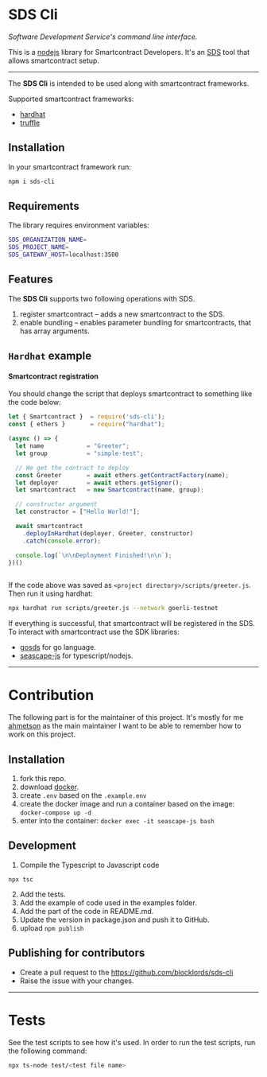 # SDS Cli
*Software Development Service's command line interface.*

This is a [nodejs](https://nodejs.org) library for Smartcontract Developers.
It's an [SDS](https://docs.seascape.network/sds/intro) tool that allows smartcontract setup.

---
The **SDS Cli** is intended to be used along with smartcontract frameworks.

Supported smartcontract frameworks:
* [hardhat](https://hardhat.org/)
* [truffle](https://trufflesuite.com/)

## Installation
In your smartcontract framework run:

```bash
npm i sds-cli
```

## Requirements
The library requires environment variables:

```sh
SDS_ORGANIZATION_NAME=
SDS_PROJECT_NAME=
SDS_GATEWAY_HOST=localhost:3500
```

## Features
The **SDS Cli** supports two following operations with SDS.

1. register smartcontract &ndash; adds a new smartcontract to the SDS.
2. enable bundling &ndash; enables parameter bundling for smartcontracts, that has array arguments.

## `Hardhat` example

#### Smartcontract registration
You should change the script that deploys smartcontract to something like the code below:

```js
let { Smartcontract }  = require('sds-cli');
const { ethers }       = require("hardhat");

(async () => {
  let name            = "Greeter";
  let group           = "simple-test";

  // We get the contract to deploy
  const Greeter       = await ethers.getContractFactory(name);
  let deployer        = await ethers.getSigner();
  let smartcontract   = new Smartcontract(name, group);

  // constructor argument
  let constructor = ["Hello World!"];

  await smartcontract
    .deployInHardhat(deployer, Greeter, constructor)
    .catch(console.error);

  console.log(`\n\nDeployment Finished!\n\n`);
})()
  
```
If the code above was saved as `<project directory>/scripts/greeter.js`. Then run it using hardhat:

```bash
npx hardhat run scripts/greeter.js --network goerli-testnet
```

If everything is successful, that smartcontract will be registered in the SDS. To interact with smartcontract use the SDK libraries:

* [gosds](https://github.com/blocklords/gosds) for go language.
* [seascape-js](https://github.com/seascape/seascape-js) for typescript/nodejs.

---

# Contribution

The following part is for the maintainer of this project.
It's mostly for me [ahmetson](https://github.com/ahmetson) as the main maintainer I want to be able to remember how to work on this project.

## Installation
1. fork this repo.
2. download [docker](https://www.docker.com/products/docker-desktop/).
3. create `.env` based on the `.example.env`
4. create the docker image and run a container based on the image: `docker-compose up -d`
5. enter into the container: `docker exec -it seascape-js bash`

## Development
1. Compile the Typescript to Javascript code

```npx tsc```

2. Add the tests.
3. Add the example of code used in the examples folder.
4. Add the part of the code in README.md.
5. Update the version in package.json and push it to GitHub. 
6. upload `npm publish`

## Publishing for contributors
* Create a pull request to the https://github.com/blocklords/sds-cli
* Raise the issue with your changes.

---

# Tests
See the test scripts to see how it's used.
In order to run the test scripts, run the following command:

```sh
npx ts-node test/<test file name>
```


